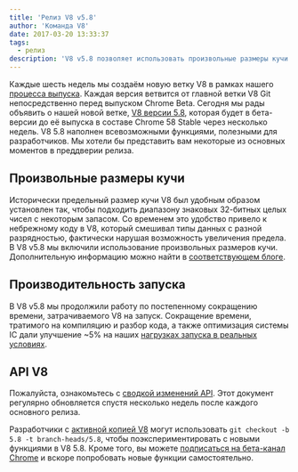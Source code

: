 ```yaml
---
title: 'Релиз V8 v5.8'
author: 'Команда V8'
date: 2017-03-20 13:33:37
tags:
  - релиз
description: 'V8 v5.8 позволяет использовать произвольные размеры кучи и улучшает производительность запуска.'
---
```

Каждые шесть недель мы создаём новую ветку V8 в рамках нашего [процесса выпуска](/docs/release-process). Каждая версия ветвится от главной ветки V8 Git непосредственно перед выпуском Chrome Beta. Сегодня мы рады объявить о нашей новой ветке, [V8 версии 5.8](https://chromium.googlesource.com/v8/v8.git/+log/branch-heads/5.8), которая будет в бета-версии до её выпуска в составе Chrome 58 Stable через несколько недель. V8 5.8 наполнен всевозможными функциями, полезными для разработчиков. Мы хотели бы представить вам некоторые из основных моментов в преддверии релиза.

<!--truncate-->
## Произвольные размеры кучи

Исторически предельный размер кучи V8 был удобным образом установлен так, чтобы подходить диапазону знаковых 32-битных целых чисел с некоторым запасом. Со временем это удобство привело к небрежному коду в V8, который смешивал типы данных с разной разрядностью, фактически нарушая возможность увеличения предела. В V8 v5.8 мы включили использование произвольных размеров кучи. Дополнительную информацию можно найти в [соответствующем блоге](/blog/heap-size-limit).

## Производительность запуска

В V8 v5.8 мы продолжили работу по постепенному сокращению времени, затрачиваемого V8 на запуск. Сокращение времени, тратимого на компиляцию и разбор кода, а также оптимизация системы IC дали улучшение ~5% на наших [нагрузках запуска в реальных условиях](/blog/real-world-performance).

## API V8

Пожалуйста, ознакомьтесь с [сводкой изменений API](https://docs.google.com/document/d/1g8JFi8T_oAE_7uAri7Njtig7fKaPDfotU6huOa1alds/edit). Этот документ регулярно обновляется спустя несколько недель после каждого основного релиза.

Разработчики с [активной копией V8](/docs/source-code#using-git) могут использовать `git checkout -b 5.8 -t branch-heads/5.8`, чтобы поэкспериментировать с новыми функциями в V8 5.8. Кроме того, вы можете [подписаться на бета-канал Chrome](https://www.google.com/chrome/browser/beta.html) и вскоре попробовать новые функции самостоятельно.
